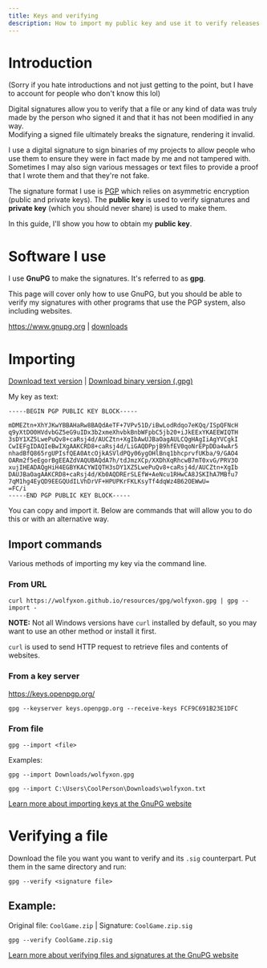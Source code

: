 ```yaml
---
title: Keys and verifying
description: How to import my public key and use it to verify releases and signed messages
---
```


# Introduction
(Sorry if you hate introductions and not just getting to the point, but I have to account for people who don't know this lol)

Digital signatures allow you to verify that a file or any kind of data was truly made by the person who signed it
and that it has not been modified in any way.  
Modifying a signed file ultimately breaks the signature, rendering it invalid.

I use a digital signature to sign binaries of my projects to allow people who use them to ensure
they were in fact made by me and not tampered with.  
Sometimes I may also sign various messages or text files to provide a proof that I wrote them and that they're not fake.

The signature format I use is [PGP](https://en.wikipedia.org/wiki/Pretty_Good_Privacy) which relies on asymmetric encryption (public and private keys).
The **public key** is used to verify signatures and **private key** (which you should never share) is used to make them.

In this guide, I'll show you how to obtain my **public key**.

# Software I use
I use **GnuPG** to make the signatures. It's referred to as **gpg**.

This page will cover only how to use GnuPG, but you should be able to verify my signatures with other
programs that use the PGP system, also including websites.

https://www.gnupg.org | [downloads](https://www.gnupg.org/download/index.html)


# Importing
[Download text version](/resources/gpg/wolfyxon.txt) | [Download binary version (.gpg)](/resources/gpg/wolfyxon.gpg)


My key as text:
```
-----BEGIN PGP PUBLIC KEY BLOCK-----

mDMEZtn+XhYJKwYBBAHaRw8BAQdAeTF+7VPv51D/iBwLodRdqo7eKQq/ISpQFNcH
q9yXtDO0HVdvbGZ5eG9uIDx3b2xmeXhvbkBnbWFpbC5jb20+iJkEExYKAEEWIQTH
3sDY1XZ5LwePuQv8+caRsj4d/AUCZtn+XgIbAwUJBaOagAULCQgHAgIiAgYVCgkI
CwIEFgIDAQIeBwIXgAAKCRD8+caRsj4d/LiGAQDPpjB9hfEV0qoNrEPpDDa4wAr5
nhadBfQ865rgUPIsfQEA0AtcOjkASVldPQy06ygOHlBnq1bhcprvfUKba/9/GAO4
OARm2f5eEgorBgEEAZdVAQUBAQdA7h/tdJmzXCp/XXDhXqRhcwB7mT0xvG/PRV3O
xujIHEADAQgHiH4EGBYKACYWIQTH3sDY1XZ5LwePuQv8+caRsj4d/AUCZtn+XgIb
DAUJBaOagAAKCRD8+caRsj4d/Kb0AQDRErSLEfW+AeNcu1RHwCA8JSKIhA7MBfu7
7qM1hg4EyQD9EEGQUdILVhDrVF+HPUPKrFKLKsyTf4dqWz4B62OEWwU=
=FC/i
-----END PGP PUBLIC KEY BLOCK-----
```
You can copy and import it. 
Below are commands that will allow you to do this or with an alternative way.

## Import commands
Various methods of importing my key via the command line.

### From URL
```
curl https://wolfyxon.github.io/resources/gpg/wolfyxon.gpg | gpg --import -
```

**NOTE:** Not all Windows versions have `curl` installed by default, so you may want to use an other method or install it first.

`curl` is used to send HTTP request to retrieve files and contents of websites. 

### From a key server
https://keys.openpgp.org/
```
gpg --keyserver keys.openpgp.org --receive-keys FCF9C691B23E1DFC
``` 

### From file
```
gpg --import <file>
```
Examples:
```
gpg --import Downloads/wolfyxon.gpg
```
```
gpg --import C:\Users\CoolPerson\Downloads\wolfyxon.txt
```


[Learn more about importing keys at the GnuPG website](https://www.gnupg.org/gph/en/manual/x56.html)

# Verifying a file
Download the file you want you want to verify and its `.sig` counterpart. Put them in the same directory and run: 
```
gpg --verify <signature file>
```
## Example:
Original file: `CoolGame.zip` | Signature: `CoolGame.zip.sig`

```
gpg --verify CoolGame.zip.sig
```

[Learn more about verifying files and signatures at the GnuPG website](https://www.gnupg.org/gph/en/manual/x135.html)
